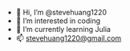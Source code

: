 - 👋 Hi, I’m @stevehuang1220
- 👀 I’m interested in coding
- 🌱 I’m currently learning Julia
- 📫 stevehuang1220@gmail.com

<!---
stevehuang1220/stevehuang1220 is a ✨ special ✨ repository because its `README.md` (this file) appears on your GitHub profile.
You can click the Preview link to take a look at your changes.
--->
